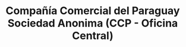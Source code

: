---
title: "Compañía Comercial del Paraguay Sociedad Anonima (CCP - Oficina Central)"
url: /asuncion/compania-comercial-del-paraguay-sociedad-anonima-ccp-oficina-central/
shop: eléctrico
---